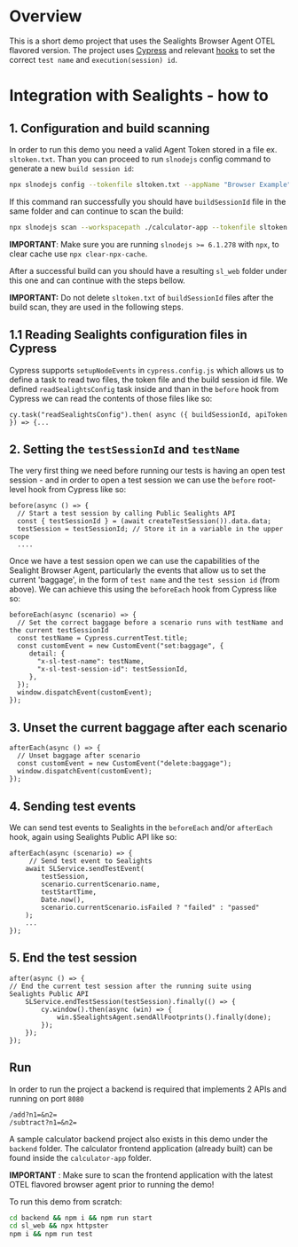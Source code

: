 # Overview
This is a short demo project that uses the Sealights Browser Agent OTEL flavored version.
The project uses [Cypress](https://www.cypress.io/) and relevant 
[hooks](https://docs.cypress.io/guides/core-concepts/writing-and-organizing-tests) to set the 
correct `test name` and `execution(session) id`.

# Integration with Sealights - how to

## 1. Configuration and build scanning
In order to run this demo you need a valid Agent Token stored in a file ex. `sltoken.txt`.
Than you can proceed to run `slnodejs` config command to generate a new `build session id`:
```bash
npx slnodejs config --tokenfile sltoken.txt --appName "Browser Example" --branch "master" --build 1.0.0
```
If this command ran successfully you should have `buildSessionId` file in the same folder and can continue to scan the build:
```bash
npx slnodejs scan --workspacepath ./calculator-app --tokenfile sltoken.txt --buildsessionidfile buildSessionId --scm none --instrumentForBrowsers --enableOpenTelemetry --outputpath "sl_web"
```
**IMPORTANT**: Make sure you are running `slnodejs >= 6.1.278` with `npx`, to clear cache use `npx clear-npx-cache`.

After a successful build can you should have a resulting `sl_web` folder under this one and can continue with the steps bellow.

**IMPORTANT:** Do not delete `sltoken.txt` of `buildSessionId` files after the build scan, they are used in the following steps.

## 1.1 Reading Sealights configuration files in Cypress
Cypress supports `setupNodeEvents` in `cypress.config.js` which allows us to define a task to read
two files, the token file and the build session id file. 
We defined `readSealightsConfig` task inside and than in the `before` hook from Cypress we can read
the contents of those files like so:
```ecmascript 6
cy.task("readSealightsConfig").then( async ({ buildSessionId, apiToken }) => {...

```
## 2. Setting the `testSessionId` and `testName`
The very first thing we need before running our tests is having an open test session - 
and in order to open a test session we can use the `before` root-level hook from Cypress like so:
```ecmascript 6
before(async () => {
  // Start a test session by calling Public Sealights API
  const { testSessionId } = (await createTestSession()).data.data;
  testSession = testSessionId; // Store it in a variable in the upper scope
  ....
```
Once we have a test session open we can use the capabilities of the Sealight Browser Agent, particularly the events
that allow us to set the current 'baggage', in the form of `test name` and the `test session id` (from above).
We can achieve this using the `beforeEach` hook from Cypress like so:

```ecmascript6
beforeEach(async (scenario) => {
  // Set the correct baggage before a scenario runs with testName and the current testSessionId
  const testName = Cypress.currentTest.title;
  const customEvent = new CustomEvent("set:baggage", {
     detail: {
       "x-sl-test-name": testName,
       "x-sl-test-session-id": testSessionId,
     },
  });
  window.dispatchEvent(customEvent);
});
```

## 3. Unset the current baggage after each scenario
```ecmascript 6
afterEach(async () => {
  // Unset baggage after scenario
  const customEvent = new CustomEvent("delete:baggage");
  window.dispatchEvent(customEvent);
});
```

## 4. Sending test events
We can send test events to Sealights in the `beforeEach` and/or `afterEach` hook, again using Sealights Public API like so:
```ecmascript 6
afterEach(async (scenario) => {
     // Send test event to Sealights
    await SLService.sendTestEvent(
        testSession,
        scenario.currentScenario.name,
        testStartTime,
        Date.now(),
        scenario.currentScenario.isFailed ? "failed" : "passed"
    );
    ...
});
```

## 5. End the test session
```ecmascript 6
after(async () => {
// End the current test session after the running suite using Sealights Public API
    SLService.endTestSession(testSession).finally(() => {
        cy.window().then(async (win) => {
            win.$SealightsAgent.sendAllFootprints().finally(done);
        });
    });
});
```

## Run
In order to run the project a backend is required that implements 2 APIs and running on port `8080`
```
/add?n1=&n2=
/subtract?n1=&n2=
```

A sample calculator backend project also exists in this demo under the `backend` folder. The calculator
frontend application (already built) can be found inside the `calculator-app` folder.

**IMPORTANT** : Make sure to scan the frontend application with the latest OTEL flavored browser agent prior to running the demo!

To run this demo from scratch:
```bash
cd backend && npm i && npm run start
cd sl_web && npx httpster
npm i && npm run test
```